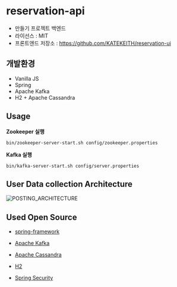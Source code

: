 # reservation-api

-  만들기 프로젝트 백엔드
- 라이선스 : MIT
- 프론트엔드 저장소 : <https://github.com/KATEKEITH/reservation-ui>

## 개발환경

- Vanilla JS
- Spring
- Apache Kafka
- H2 + Apache Cassandra

## Usage

**Zookeeper 실행**

```
bin/zookeeper-server-start.sh config/zookeeper.properties
```

**Kafka 실행**

```
bin/kafka-server-start.sh config/server.properties
```


## User Data collection Architecture

![POSTING_ARCHITECTURE](https://i.imgur.com/AjF1IOa.png)

## Used Open Source

- [spring-framework](https://github.com/spring-projects/spring-framework)
- [Apache Kafka](https://kafka.apache.org/)

- [Apache Cassandra](http://cassandra.apache.org/)
- [H2](http://www.h2database.com/html/license.html)

- [Spring Security](https://spring.io/projects/spring-security)

